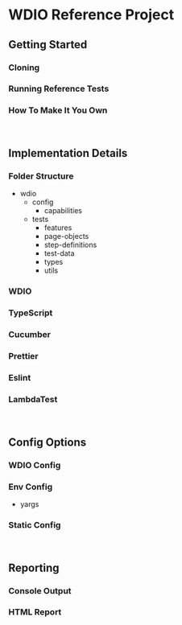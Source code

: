 # WDIO Reference Project

## Getting Started

### Cloning

### Running Reference Tests

### How To Make It You Own

<br>

## Implementation Details

### Folder Structure
- wdio
  - config
    - capabilities
  - tests
    - features
    - page-objects
    - step-definitions
    - test-data
    - types
    - utils

### WDIO

### TypeScript

### Cucumber

### Prettier

### Eslint

### LambdaTest

<br>

## Config Options

### WDIO Config

### Env Config
- yargs

### Static Config

<br>

## Reporting

### Console Output

### HTML Report
